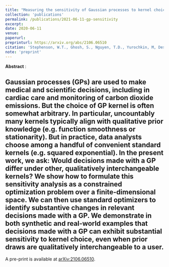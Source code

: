 ```yaml
---
title: "Measuring the sensitivity of Gaussian processes to kernel choice"
collection: 'publications'
permalink: /publications/2021-06-11-gp-sensitivity
excerpt: 
date: 2020-06-11
venue:
paperurl: 
preprinturl: https://arxiv.org/abs/2106.06510
citation: 'Stephenson, W.T., Ghosh, S., Nguyen, T.D., Yurochkin, M, Deshpande, S.K., and Broderick, T. (2021). &quot;Measuring the sensitivt of Gaussian processes to kernel choice.&quot;'
note: 'preprint'
---
```


<b> Abstract </b>:

Gaussian processes (GPs) are used to make medical and scientific decisions, including in cardiac care and monitoring of carbon dioxide emissions. But the choice of GP kernel is often somewhat arbitrary. In particular, uncountably many kernels typically align with qualitative prior knowledge (e.g. function smoothness or stationarity). But in practice, data analysts choose among a handful of convenient standard kernels (e.g. squared exponential). In the present work, we ask: Would decisions made with a GP differ under other, qualitatively interchangeable kernels? We show how to formulate this sensitivity analysis as a constrained optimization problem over a finite-dimensional space. We can then use standard optimizers to identify substantive changes in relevant decisions made with a GP. We demonstrate in both synthetic and real-world examples that decisions made with a GP can exhibit substantial sensitivity to kernel choice, even when prior draws are qualitatively interchangeable to a user.
---

A pre-print is available at [arXiv:2106.06510](https://arxiv.org/abs/2106.06510).

